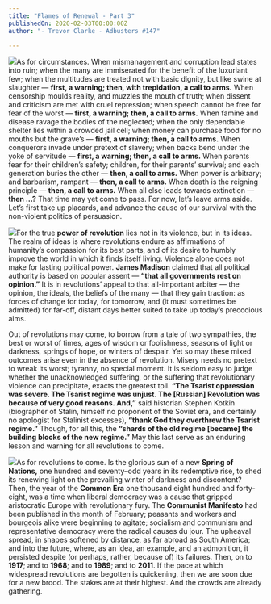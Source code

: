 ```yaml
---
title: "Flames of Renewal - Part 3"
publishedOn: 2020-02-03T00:00:00Z
author: "- Trevor Clarke - Adbusters #147"

---
```


![](/images/articles/5e389998f507787b1480db12_cold_war_1000x563_1.jpg)As for circumstances. When mismanagement and corruption lead states into ruin; when the many are immiserated for the benefit of the luxuriant few; when the multitudes are treated not with basic dignity, but like swine at slaughter — **first, a warning; then, with trepidation, a call to arms.** When censorship moulds reality, and muzzles the mouth of truth; when dissent and criticism are met with cruel repression; when speech cannot be free for fear of the worst — **first, a warning; then, a call to arms.** When famine and disease ravage the bodies of the neglected; when the only dependable shelter lies within a crowded jail cell; when money can purchase food for no mouths but the grave’s — **first, a warning; then, a call to arms.** When conquerors invade under pretext of slavery; when backs bend under the yoke of servitude — **first, a warning; then, a call to arms.** When parents fear for their children’s safety; children, for their parents’ survival; and each generation buries the other — **then, a call to arms.** When power is arbitrary; and barbarism, rampant — **then, a call to arms.** When death is the reigning principle — **then, a call to arms.** When all else leads towards extinction — **then …?** That time may yet come to pass. For now, let’s leave arms aside. Let’s first take up placards, and advance the cause of our survival with the non-violent politics of persuasion.

![](/images/articles/5f07772aca266d64bc41a491_russia_1000x563_1.jpg)For the true **power of revolution** lies not in its violence, but in its ideas. The realm of ideas is where revolutions endure as affirmations of humanity’s compassion for its best parts, and of its desire to humbly improve the world in which it finds itself living. Violence alone does not make for lasting political power. **James Madison** claimed that all political authority is based on popular assent — **“that all governments rest on opinion.”** It is in revolutions’ appeal to that all-important arbiter — the opinion, the ideals, the beliefs of the many — that they gain traction: as forces of change for today, for tomorrow, and (it must sometimes be admitted) for far-off, distant days better suited to take up today’s precocious aims.

Out of revolutions may come, to borrow from a tale of two sympathies, the best or worst of times, ages of wisdom or foolishness, seasons of light or darkness, springs of hope, or winters of despair. Yet so may these mixed outcomes arise even in the absence of revolution. Misery needs no pretext to wreak its worst; tyranny, no special moment. It is seldom easy to judge whether the unacknowledged suffering, or the suffering that revolutionary violence can precipitate, exacts the greatest toll. **“The Tsarist oppression was severe. The Tsarist regime was unjust. The [Russian] Revolution was because of very good reasons. And,”** said historian Stephen Kotkin (biographer of Stalin, himself no proponent of the Soviet era, and certainly no apologist for Stalinist excesses), **“thank God they overthrew the Tsarist regime.”** Though, for all this, the **“shards of the old regime [became] the building blocks of the new regime.”** May this last serve as an enduring lesson and warning for all revolutions to come.

![](/images/articles/5f0777478a890bbabfde7284_saudi_arabia_1000x563_1.jpg)As for revolutions to come. Is the glorious sun of a new **Spring of Nations,** one hundred and seventy–odd years in its redemptive rise, to shed its renewing light on the prevailing winter of darkness and discontent? Then, the year of the **Common Era** one thousand eight hundred and forty-eight, was a time when liberal democracy was a cause that gripped aristocratic Europe with revolutionary fury. The **Communist Manifesto** had been published in the month of February; peasants and workers and bourgeois alike were beginning to agitate; socialism and communism and representative democracy were the radical causes du jour. The upheaval spread, in shapes softened by distance, as far abroad as South America; and into the future, where, as an idea, an example, and an admonition, it persisted despite (or perhaps, rather, because of) its failures. Then, on to **1917**; and to **1968**; and to **1989**; and to **2011**. If the pace at which widespread revolutions are begotten is quickening, then we are soon due for a new brood. The stakes are at their highest. And the crowds are already gathering.